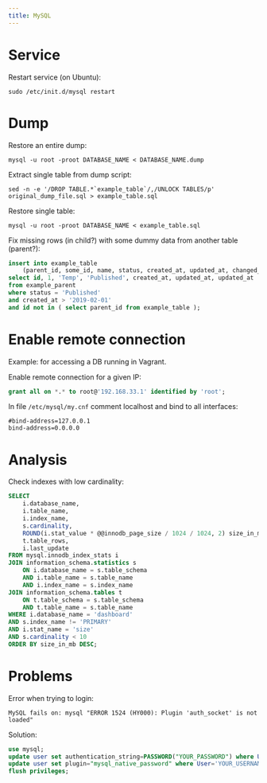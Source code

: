 ```yaml
---
title: MySQL
---
```


# Service

Restart service (on Ubuntu):

```
sudo /etc/init.d/mysql restart
```

# Dump

Restore an entire dump:

```
mysql -u root -proot DATABASE_NAME < DATABASE_NAME.dump
```

Extract single table from dump script:

```
sed -n -e '/DROP TABLE.*`example_table`/,/UNLOCK TABLES/p' original_dump_file.sql > example_table.sql
```

Restore single table:

```
mysql -u root -proot DATABASE_NAME < example_table.sql
```

Fix missing rows (in child?) with some dummy data from another table (parent?):

~~~sql
insert into example_table
    (parent_id, some_id, name, status, created_at, updated_at, changed_at)
select id, 1, 'Temp', 'Published', created_at, updated_at, updated_at
from example_parent
where status = 'Published'
and created_at > '2019-02-01'
and id not in ( select parent_id from example_table );
~~~

# Enable remote connection

Example: for accessing a DB running in Vagrant.

Enable remote connection for a given IP:

~~~sql
grant all on *.* to root@'192.168.33.1' identified by 'root';
~~~

In file `/etc/mysql/my.cnf` comment localhost and bind to all interfaces:

```
#bind-address=127.0.0.1
bind-address=0.0.0.0
```

# Analysis

Check indexes with low cardinality:

~~~sql
SELECT
    i.database_name,
    i.table_name,
    i.index_name,
    s.cardinality,
    ROUND(i.stat_value * @@innodb_page_size / 1024 / 1024, 2) size_in_mb,
    t.table_rows,
    i.last_update
FROM mysql.innodb_index_stats i
JOIN information_schema.statistics s
    ON i.database_name = s.table_schema
    AND i.table_name = s.table_name
    AND i.index_name = s.index_name
JOIN information_schema.tables t
	ON t.table_schema = s.table_schema
    AND t.table_name = s.table_name
WHERE i.database_name = 'dashboard'
AND s.index_name != 'PRIMARY'
AND i.stat_name = 'size'
AND s.cardinality < 10
ORDER BY size_in_mb DESC;
~~~

# Problems

Error when trying to login:

```
MySQL fails on: mysql "ERROR 1524 (HY000): Plugin 'auth_socket' is not loaded"
```

Solution:

~~~sql
use mysql;
update user set authentication_string=PASSWORD("YOUR_PASSWORD") where User='YOUR_USERNAME';
update user set plugin="mysql_native_password" where User='YOUR_USERNAME';
flush privileges;
~~~

